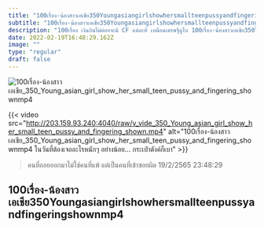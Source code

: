 ```yaml
---
title: "100เรื่อง-น้องสาวเอเชีย350Youngasiangirlshowhersmallteenpussyandfingeringshownmp4"
subtitle: "100เรื่อง-น้องสาวเอเชีย350Youngasiangirlshowhersmallteenpussyandfingeringshownmp4 มาดูผมร่วงที่ห้องเราไหม แต่เธอต้องพกไม้กวาดมาด้วยนะ"
description: "100เรื่อง เงินกินไม่ค่อยจะมี CF แต่ละที เหมือนเศรษฐีดูไบ 100เรื่อง-น้องสาวเอเชีย350Youngasiangirlshowhersmallteenpussyandfingeringshownmp4 19/2/2565 23:48:29"
date: 2022-02-19T16:48:29.162Z
image: ""
type: "regular"
draft: false
---
```


![100เรื่อง-น้องสาวเอเชีย_350_Young_asian_girl_show_her_small_teen_pussy_and_fingering_shownmp4](http://203.159.93.240:4040/raw/v_vide_350_Young_asian_girl_show_her_small_teen_pussy_and_fingering_shown.jpg)

{{< video src="http://203.159.93.240:4040/raw/v_vide_350_Young_asian_girl_show_her_small_teen_pussy_and_fingering_shown.mp4" alt="100เรื่อง-น้องสาวเอเชีย_350_Young_asian_girl_show_her_small_teen_pussy_and_fingering_shownmp4 ในวันที่ต้องเจออะไรหนักๆ อย่างน้อย… กระเป๋าตังค์ก็เบา" >}}


> คนที่ถอยออกมาไม่ใช่คนที่แพ้ แต่เป็นคนที่เข้าซอยผิด 19/2/2565 23:48:29

## 100เรื่อง-น้องสาวเอเชีย350Youngasiangirlshowhersmallteenpussyandfingeringshownmp4
